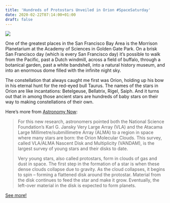 ```yaml
---
title: 'Hundreds of Protostars Unveiled in Orion #SpaceSaturday'
date: 2020-02-22T07:14:00+01:00
draft: false
---
```


![](https://cdn-blog.adafruit.com/uploads/2020/02/022120_proto2.jpg)

One of the greatest places in the San Francisco Bay Area is the Morrison Planetarium at the Academy of Sciences in Golden Gate Park. On a brisk San Francisco day (which is every San Francisco day) it’s possible to walk from the Pacific, past a Dutch windmill, across a field of buffalo, through a botanical garden, past a white bandshell, into a natural history museum, and into an enormous dome filled with the infinite night sky.

The constellation that always caught me first was Orion, holding up his bow in his eternal hunt for the red-eyed bull Taurus. The names of the stars in Orion are like incantations: Betelgeuse, Bellatrix, Rigel, Saiph. And it turns out that in among those ancient stars are hundreds of baby stars on their way to making constellations of their own.

Here’s more from [Astronomy Now](https://astronomynow.com/2020/02/21/radio-telescopes-team-up-to-unveil-hundreds-of-protostars-in-orion/):

> For this new research, astronomers pointed both the National Science Foundation’s Karl G. Jansky Very Large Array (VLA) and the Atacama Large Millimetre/submillimetre Array (ALMA) to a region in space where many stars are born: the Orion Molecular Clouds. This survey, called VLA/ALMA Nascent Disk and Multiplicity (VANDAM), is the largest survey of young stars and their disks to date.
> 
> Very young stars, also called protostars, form in clouds of gas and dust in space. The first step in the formation of a star is when these dense clouds collapse due to gravity. As the cloud collapses, it begins to spin – forming a flattened disk around the protostar. Material from the disk continues to feed the star and make it grow. Eventually, the left-over material in the disk is expected to form planets.

[See more!](https://astronomynow.com/2020/02/21/radio-telescopes-team-up-to-unveil-hundreds-of-protostars-in-orion/)